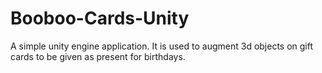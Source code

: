 # Booboo-Cards-Unity
A simple unity engine application. It is used to augment 3d objects on gift cards to be given as present for birthdays.

